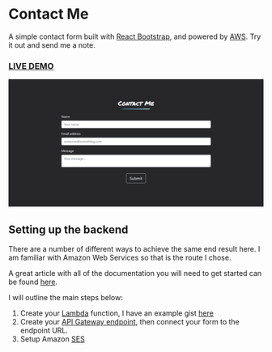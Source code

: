 # Contact Me

A simple contact form built with [React Bootstrap](https://react-bootstrap.github.io/components/forms/), and powered by [AWS](https://aws.amazon.com/free/). Try it out and send me a note.

### <a href="https://mshuber1981.github.io/react-contact-form/">LIVE DEMO</a>

![Contact Form](/README_images/form.png)

## Setting up the backend

There are a number of different ways to achieve the same end result here. I am familiar with Amazon Web Services so that is the route I chose.

A great article with all of the documentation you will need to get started can be found [here](https://aws.amazon.com/blogs/architecture/create-dynamic-contact-forms-for-s3-static-websites-using-aws-lambda-amazon-api-gateway-and-amazon-ses/).

I will outline the main steps below:

1. Create your [Lambda](https://aws.amazon.com/lambda/) function, I have an example gist [here](https://gist.github.com/mshuber1981/591573070957a6102770ce99dec2f936)
1. Create your [API Gateway endpoint](https://aws.amazon.com/api-gateway/), then connect your form to the endpoint URL.
1. Setup Amazon [SES](https://aws.amazon.com/ses/)
